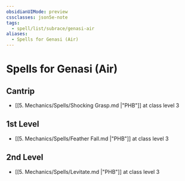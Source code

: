 ```yaml
---
obsidianUIMode: preview
cssclasses: json5e-note
tags:
  - spell/list/subrace/genasi-air
aliases:
  - Spells for Genasi (Air)
---
```

# Spells for Genasi (Air)

## Cantrip

- [[5. Mechanics/Spells/Shocking Grasp.md \|"PHB"]] at class level 3

## 1st Level

- [[5. Mechanics/Spells/Feather Fall.md \|"PHB"]] at class level 3

## 2nd Level

- [[5. Mechanics/Spells/Levitate.md \|"PHB"]] at class level 3
